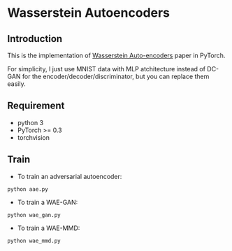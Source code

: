 # Wasserstein Autoencoders

## Introduction
This is the implementation of [Wasserstein Auto-encoders](https://arxiv.org/abs/1711.01558) paper in PyTorch.

For simplicity, I just use MNIST data with MLP atchitecture instead of DC-GAN for the encoder/decoder/discriminator, but you can replace them easily.

## Requirement
* python 3
* PyTorch >= 0.3
* torchvision

## Train
* To train an adversarial autoencoder:
```
python aae.py
```
* To train a WAE-GAN:
```
python wae_gan.py
```
* To train a WAE-MMD:
```
python wae_mmd.py
```
